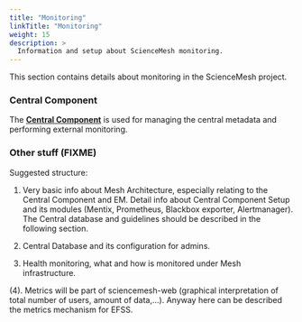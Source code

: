 ```yaml
---
title: "Monitoring"
linkTitle: "Monitoring"
weight: 15
description: >
  Information and setup about ScienceMesh monitoring.
---
```


This section contains details about monitoring in the ScienceMesh project.

### Central Component
The **[Central Component](./central-component)** is used for managing the central metadata and performing external monitoring.

### Other stuff (FIXME)

Suggested structure:

1. Very basic info about Mesh Architecture, especially relating to the Central Component and EM. Detail info about Central Component Setup and its modules (Mentix, Prometheus, Blackbox exporter, Alertmanager). The Central database and guidelines should be described in the following section.

2. Central Database and its configuration for admins.

3. Health monitoring, what and how is monitored under Mesh infrastructure.

(4). Metrics will be part of sciencemesh-web (graphical interpretation of total number of users, amount of data,...). Anyway here can be described the metrics mechanism for EFSS.
